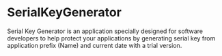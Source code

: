 SerialKeyGenerator
==================

Serial Key Generator is an application specially designed for software developers to help protect your applications by generating serial key from application prefix (Name) and current date with a trial version.
